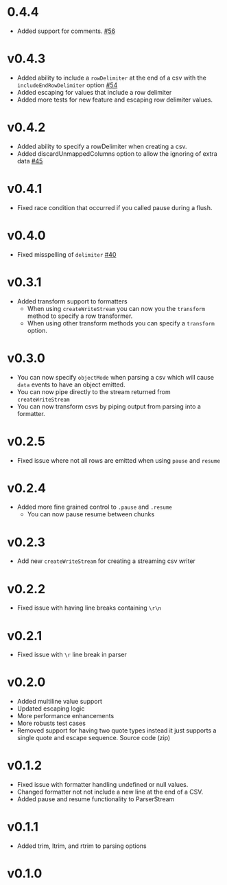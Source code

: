 # 0.4.4

* Added support for comments. [#56](https://github.com/C2FO/fast-csv/issues/56)

# v0.4.3

* Added ability to include a `rowDelimiter` at the end of a csv with the `includeEndRowDelimiter` option [#54](https://github.com/C2FO/fast-csv/issues/54)
* Added escaping for values that include a row delimiter
* Added more tests for new feature and escaping row delimiter values.

# v0.4.2

* Added ability to specify a rowDelimiter when creating a csv.
* Added discardUnmappedColumns option to allow the ignoring of extra data [#45](https://github.com/C2FO/fast-csv/pull/45)

# v0.4.1

* Fixed race condition that occurred if you called pause during a flush.

# v0.4.0

* Fixed misspelling of `delimiter` [#40](https://github.com/C2FO/fast-csv/issues/40)

# v0.3.1

* Added transform support to formatters
   * When using `createWriteStream` you can now you the `transform` method to specify a row transformer.
   * When using other transform methods you can specify a `transform` option.

# v0.3.0

* You can now specify `objectMode` when parsing a csv which will cause `data` events to have an object emitted.
* You can now pipe directly to the stream returned from `createWriteStream`
* You can now transform csvs by piping output from parsing into a formatter.

# v0.2.5

* Fixed issue where not all rows are emitted when using `pause` and `resume`

# v0.2.4

* Added more fine grained control to `.pause` and `.resume`
   * You can now pause resume between chunks

# v0.2.3

* Add new `createWriteStream` for creating a streaming csv writer

# v0.2.2

* Fixed issue with having line breaks containing `\r\n`

# v0.2.1

* Fixed issue with `\r` line break in parser

# v0.2.0

* Added multiline value support
* Updated escaping logic
* More performance enhancements
* More robusts test cases
* Removed support for having two quote types instead it just supports a single quote and escape sequence.
 Source code (zip)

# v0.1.2

* Fixed issue with formatter handling undefined or null values.
* Changed formatter not not include a new line at the end of a CSV.
* Added pause and resume functionality to ParserStream

# v0.1.1

* Added trim, ltrim, and rtrim to parsing options

# v0.1.0

